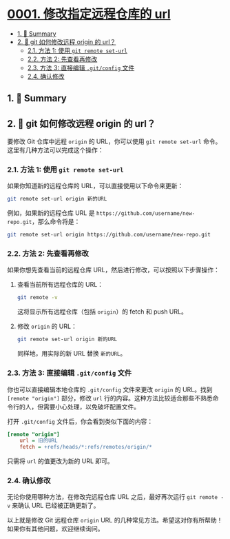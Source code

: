 # [0001. 修改指定远程仓库的 url](https://github.com/Tdahuyou/git/tree/main/0001.%20%E4%BF%AE%E6%94%B9%E6%8C%87%E5%AE%9A%E8%BF%9C%E7%A8%8B%E4%BB%93%E5%BA%93%E7%9A%84%20url)

<!-- region:toc -->
- [1. 📝 Summary](#1--summary)
- [2. 🤖 git 如何修改远程 origin 的 url？](#2--git-如何修改远程-origin-的-url)
  - [2.1. 方法 1: 使用 `git remote set-url`](#21-方法-1:-使用-git-remote-set-url)
  - [2.2. 方法 2: 先查看再修改](#22-方法-2:-先查看再修改)
  - [2.3. 方法 3: 直接编辑 `.git/config` 文件](#23-方法-3:-直接编辑-git/config-文件)
  - [2.4. 确认修改](#24-确认修改)
<!-- endregion:toc -->
## 1. 📝 Summary

## 2. 🤖 git 如何修改远程 origin 的 url？

要修改 Git 仓库中远程 `origin` 的 URL，你可以使用 `git remote set-url` 命令。这里有几种方法可以完成这个操作：

### 2.1. 方法 1: 使用 `git remote set-url`

如果你知道新的远程仓库的 URL，可以直接使用以下命令来更新：

```sh
git remote set-url origin 新的URL
```

例如，如果新的远程仓库 URL 是 `https://github.com/username/new-repo.git`，那么命令将是：

```sh
git remote set-url origin https://github.com/username/new-repo.git
```

### 2.2. 方法 2: 先查看再修改

如果你想先查看当前的远程仓库 URL，然后进行修改，可以按照以下步骤操作：

1. 查看当前所有远程仓库的 URL：

   ```sh
   git remote -v
   ```

   这将显示所有远程仓库（包括 `origin`）的 fetch 和 push URL。

2. 修改 `origin` 的 URL：

   ```sh
   git remote set-url origin 新的URL
   ```

   同样地，用实际的新 URL 替换 `新的URL`。

### 2.3. 方法 3: 直接编辑 `.git/config` 文件

你也可以直接编辑本地仓库的 `.git/config` 文件来更改 `origin` 的 URL。找到 `[remote "origin"]` 部分，修改 `url` 行的内容。这种方法比较适合那些不熟悉命令行的人，但需要小心处理，以免破坏配置文件。

打开 `.git/config` 文件后，你会看到类似下面的内容：

```ini
[remote "origin"]
    url = 旧的URL
    fetch = +refs/heads/*:refs/remotes/origin/*
```

只需将 `url` 的值更改为新的 URL 即可。

### 2.4. 确认修改

无论你使用哪种方法，在修改完远程仓库 URL 之后，最好再次运行 `git remote -v` 来确认 URL 已经被正确更新了。

以上就是修改 Git 远程仓库 `origin` URL 的几种常见方法。希望这对你有所帮助！如果你有其他问题，欢迎继续询问。